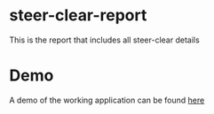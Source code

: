 # steer-clear-report
This is the report that includes all steer-clear details

# Demo
A demo of the working application can be found [here](https://drive.google.com/file/d/1ezGJSV5hOAHEM-xoa5I3e-Ys2X_13wpE/view?usp=sharing)

